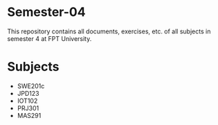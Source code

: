 # Semester-04
This repository contains all documents, exercises, etc. of all subjects in semester 4 at FPT University.
# Subjects
- SWE201c
- JPD123
- IOT102
- PRJ301
- MAS291
